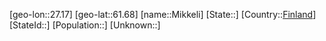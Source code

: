 ﻿---
location: [61.68,27.17]
type: City
tags:
- geo/City


SpocWebEntityId: 32474
isDeleted: false
confidential: public

---
[geo-lon::27.17]
[geo-lat::61.68]
[name::Mikkeli]
[State::]
[Country::[Finland](geo/Continent/Europe/Finland.md)]
[StateId::]
[Population::]
[Unknown::]

